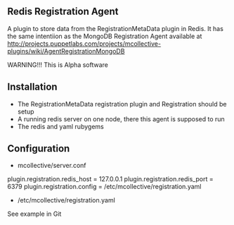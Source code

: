 Redis Registration Agent
------------------------

A plugin to store data from the RegistrationMetaData plugin in Redis. It has
the same intentiion as the MongoDB Registration Agent available at
http://projects.puppetlabs.com/projects/mcollective-plugins/wiki/AgentRegistrationMongoDB

WARNING!!! This is Alpha software

Installation
------------

- The RegistrationMetaData registration plugin and Registration should be setup
- A running redis server on one node, there this agent is supposed to run
- The redis and yaml rubygems

Configuration
-------------

- mcollective/server.conf

plugin.registration.redis_host = 127.0.0.1
plugin.registration.redis_port = 6379
plugin.registration.config = /etc/mcollective/registration.yaml

- /etc/mcollective/registration.yaml

See example in Git
